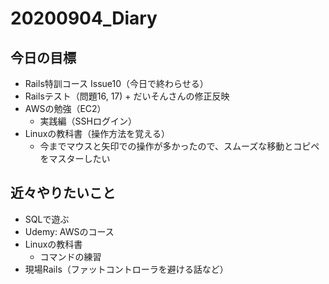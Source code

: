 # 20200904_Diary

## 今日の目標

- Rails特訓コース Issue10（今日で終わらせる）
- Railsテスト（問題16, 17) + だいそんさんの修正反映
- AWSの勉強（EC2）
  - 実践編（SSHログイン）
- Linuxの教科書（操作方法を覚える）
  - 今までマウスと矢印での操作が多かったので、スムーズな移動とコピペをマスターしたい

## 近々やりたいこと

- SQLで遊ぶ
- Udemy: AWSのコース
- Linuxの教科書
  - コマンドの練習
- 現場Rails（ファットコントローラを避ける話など）
